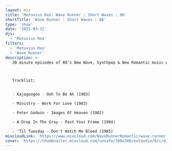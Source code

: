 ```yaml
---
layout: mix
title: 'Motuvius Rex: Wave Runner : Short Waves : 06'
shortTitle: 'Wave Runner : Short Waves : 06'
type: 'show'
date: '2021-03-31'
djs:
  - 'Motuvius Rex'
filters:
  - 'Motuvius Rex'
  - 'Wave Runner'
description: >-
   30 minute episodes of 80’s New Wave, Synthpop & New Romantic music with commentary on each song, the date of release and some very brief histories. Not too long, not too short! Just 30 minutes of nostalgic time travel to a magical era of fun and fashion! Hosted by Motuvius Rex, Wave Runner is a program of Radio Arcane based in Louisville, Kentucky.



   Tracklist:


   - Kajagoogoo - Ooh To Be Ah (1983)

   - Ministry - Work For Love (1983)

   - Peter Godwin - Images Of Heaven (1982)

   - A Drop In The Gray - Past Your Frame (1984)

   - 'Til Tuesday - Don't Watch Me Bleed (1985)
mixcloudLink: 'https://www.mixcloud.com/WaveRunnerRomantic/wave-runner-short-waves-06'
cover: 'https://thumbnailer.mixcloud.com/unsafe/300x300/extaudio/0/c/d/6/2ab5-21b8-459b-a7a3-e3a1f1bae217'
---
```

